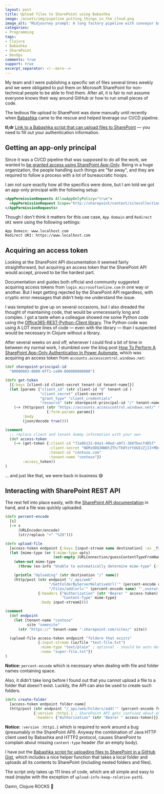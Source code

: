 ```yaml
---
layout: post
title: Upload files to SharePoint using Babashka
image: /assets/img/pipeline_putting_things_in_the_cloud.png
image_alt: "Midjourney prompt: A long factory pipeline with conveyor bands and pipes automatically delivers into the sky/clouds using a single pipe. The image is using a simple futuristic cartoon style, mainly using green and orange colors."
categories:
- Programming
tags:
- Clojure
- Babashka
- SharePoint
- DevOps
comments: true
support: true
excerpt_separator: <!--more-->
---
```


My team and I were publishing a specific set of files several times weekly
and we were obligated to put them on Microsoft SharePoint
for non-technical people to be able to find them.
After all, it is fair to not assume everyone knows their way around GitHub
or how to run small pieces of code.

The tedious file upload to SharePoint was done manually until recently
when [Babashka][] came to the rescue and helped leverage our CI/CD pipeline.

<!--more-->

**tl;dr** [Link to a Babashka script that can upload files to SharePoint][3]
— you need to fill out your authentication information.

## Getting an app-only principal

Since it was a CI/CD pipeline that was supposed to do all the work,
we wanted to [be granted access using SharePoint App-Only][1].
Being in a huge organization, the people handling such things are "far away",
and they are required to follow a process with a lot of bureaucratic hoops.

I am not sure exactly how all the specifics were done,
but I am told we got an app-only principal with the following setup:

```xml
<AppPermissionRequests AllowAppOnlyPolicy="true">
  <AppPermissionRequest Scope="http://sharepoint/content/sitecollection/web" Right="FullControl"/>
</AppPermissionRequests>
```

Though I don't think it matters for this use case,
`App Domain` and `Redirect URI` were using the following settings:

```
App Domain: www.localhost.com
Redirect URI: https://www.localhost.com
```


## Acquiring an access token

Looking at the SharePoint API documentation it seemed fairly straightforward,
but acquiring an access token that the SharePoint API would accept,
proved to be the hardest part.

Documentation and guides both official and community
suggested acquiring access tokens from `login.microsoftonline.com` in one way or another.
But I kept getting rejected by the SharePoint API regardless,
with cryptic error messages that didn't help me understand the issue.

I was tempted to give up on several occasions,
but I also dreaded the thought of maintaining code,
that would be unnecessarily long and complex.
I got a taste when a colleague showed me some Python code using the [Office365-REST-Python-Client library][4].
The Python code was using A LOT more lines of code — even with the library —
than I suspected would be necessary in Clojure without a library.

After several weeks on and off, whenever I could find a bit of time in between my normal work,
I stumbled over the blog post [How To Perform A SharePoint App-Only Authentication In Power Automate][2],
which was acquiring an access token from `accounts.accesscontrol.windows.net`:

```clojure
(def sharepoint-principal-id
  "00000003-0000-0ff1-ce00-000000000000")

(defn get-token
  [{:keys [client-id client-secret tenant-id tenant-name]}]
  (let [params {"client_id" (str client-id "@" tenant-id )
                "client_secret" client-secret
                "grant_type" "client_credentials"
                "resource" (str sharepoint-principal-id "/" tenant-name ".sharepoint.com@" tenant-id) }]
    (-> (http/post (str "https://accounts.accesscontrol.windows.net/" tenant-id "/tokens/OAuth/2")
                   {:form-params params})
        :body
        (json/decode true))))

(comment
  ;; replace client and tenant dummy information with your own
  (def access-token
    (-> (get-token {:client-id "71e0b131-84a1-40ed-a9f1-366fbecfd05f"
                    :client-secret "NDMzODQ3NWQtZTh/Tk0YzYtOGEzZjI3+MDc+2NWM3Cg="
                    :tenant-id "contoso.com"
                    :tenant-name "contoso"})
        :access_token))
)
```

... and just like that, we were back in business 😅


## Interacting with SharePoint REST API

The rest fell into place easily, with the [SharePoint API documentation][5] in hand,
and a file was quickly uploaded.

```clojure
(defn percent-encode
  [s]
  (-> s
      (URLEncoder/encode)
      (str/replace "+" "%20")))

(defn upload-file
  [access-token endpoint {:keys [input-stream name destination] :as _file-info} opts]
  (let [mime-type (or (:mime-type opts)
                      (not-empty (URLConnection/guessContentTypeFromName name)))]
    (when-not mime-type
      (throw (ex-info "Unable to automatically determine mime-type" {:file-name name})))

    (println "Uploading" (str destination "/" name))
    (http/post (str endpoint "/_api/web"
                    "/GetFolderByServerRelativeUrl('" (percent-encode destination) "')"
                    "/Files/add(url='" (percent-encode name) "',overwrite=true)")
               {:headers {"Authorization" (str "Bearer " access-token)
                          "Content-Type" mime-type}
                :body input-stream})))

(comment
  (def endpoint
    (let [tenant-name "contoso"
          site "somesite"
      (str "https://" tenant-name ".sharepoint.com/sites/" site))

  (upload-file access-token endpoint "foldere that exists"
               {:input-stream (io/file "test-file.txt")
                :mime-type "text/plain" ; optional - should be auto detected for most filetypes
                :name "super-file.txt"})
)
```

**Notice:** `percent-encode` which is necessary when dealing with file and folder names containing space.

Also, it didn't take long before I found out that you cannot upload a file to a folder that doesn't exist.
Luckily, the API can also be used to create such folders.

```clojure
(defn create-folder
  [access-token endpoint folder-name]
  (http/post (str endpoint "/_api/web/Folders/add('" (percent-encode folder-name) "')" )
             {:version :http1.1 ; SharePoint API gets confused about empty body when using HTTP v. 2
              :headers {"Authorization" (str "Bearer " access-token)}}))
```

**Notice:** `:version :http1.1` which is required to work around a bug
(presumably in the SharePoint API).
Anyway the combination of Java HTTP client used by Babashka and HTTP2 protocol,
causes SharePoint to complain about missing `content-type` header (for an empty body).

I have put the [Babashka script for uploading files to SharePoint in a GitHub Gist][3],
which includes a nice helper function that takes a local folder
and uploads all its contents to SharePoint (including nested folders and files).

The script only takes up 111 lines of code, which are all simple and easy to read
(maybe with the exception of `upload-info-keep-relative-path`).

Damn, Clojure ROCKS 🚀

[Babashka]: https://github.com/babashka/babashka
[1]: https://learn.microsoft.com/en-us/sharepoint/dev/solution-guidance/security-apponly-azureacs
[2]: https://www.c-sharpcorner.com/article/how-to-perform-sharepoint-app-only-authentication-in-power-automate/
[3]: https://gist.github.com/jacobemcken/6846e4c92b27960529a7794367784cd8
[4]: https://github.com/vgrem/Office365-REST-Python-Client
[5]: https://learn.microsoft.com/en-us/sharepoint/dev/sp-add-ins/working-with-folders-and-files-with-rest
